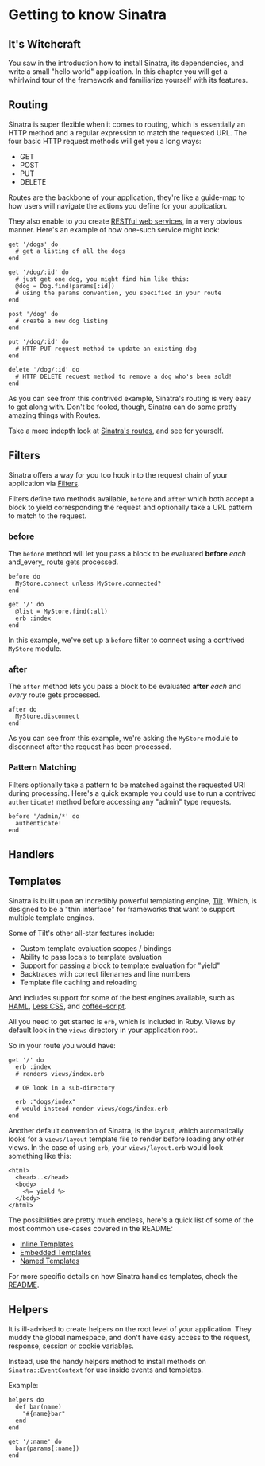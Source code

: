Getting to know Sinatra
=======================

## It's Witchcraft

You saw in the introduction how to install Sinatra, its dependencies, and
write a small "hello world" application. In this chapter you will get a
whirlwind tour of the framework and familiarize yourself with its features.

## Routing

Sinatra is super flexible when it comes to routing, which is essentially an
HTTP method and a regular expression to match the requested URL. The four basic
HTTP request methods will get you a long ways:

*   GET
*   POST
*   PUT
*   DELETE

Routes are the backbone of your application, they're like a guide-map to how
users will navigate the actions you define for your application.

They also enable to you create [RESTful web services][restful-web-services], in
a very obvious manner. Here's an example of how one-such service might look:

    get '/dogs' do
      # get a listing of all the dogs
    end

    get '/dog/:id' do
      # just get one dog, you might find him like this:
      @dog = Dog.find(params[:id])
      # using the params convention, you specified in your route
    end

    post '/dog' do
      # create a new dog listing
    end

    put '/dog/:id' do
      # HTTP PUT request method to update an existing dog
    end

    delete '/dog/:id' do
      # HTTP DELETE request method to remove a dog who's been sold!
    end

As you can see from this contrived example, Sinatra's routing is very easy to get
along with. Don't be fooled, though, Sinatra can do some pretty amazing things
with Routes.

Take a more indepth look at [Sinatra's routes][routes], and see for yourself. 

[routes]: http://www.sinatrarb.com/intro#Routes
[restful-web-services]: http://en.wikipedia.org/wiki/Representational_State_Transfer#RESTful_web_services

## Filters

Sinatra offers a way for you too hook into the request chain of your
application via [Filters][filters].

Filters define two methods available, `before` and `after` which both accept a
block to yield corresponding the request and optionally take a URL pattern to
match to the request.

### before

The `before` method will let you pass a block to be evaluated **before** _each_
and_every_ route gets processed.

    before do
      MyStore.connect unless MyStore.connected?
    end

    get '/' do
      @list = MyStore.find(:all)
      erb :index
    end

In this example, we've set up a `before` filter to connect using a contrived
`MyStore` module.

### after

The `after` method lets you pass a block to be evaluated **after** _each_ and
_every_ route gets processed.

    after do
      MyStore.disconnect
    end

As you can see from this example, we're asking the `MyStore` module to
disconnect after the request has been processed.

### Pattern Matching

Filters optionally take a pattern to be matched against the requested URI
during processing. Here's a quick example you could use to run a contrived
`authenticate!` method before accessing any "admin" type requests.

    before '/admin/*' do
      authenticate!
    end

[filters]: http://www.sinatrarb.com/intro#Filters

## Handlers

## Templates

Sinatra is built upon an incredibly powerful templating engine, [Tilt][tilt].
Which, is designed to be a "thin interface" for frameworks that want to support
multiple template engines.

Some of Tilt's other all-star features include:

*   Custom template evaluation scopes / bindings
*   Ability to pass locals to template evaluation
*   Support for passing a block to template evaluation for "yield"
*   Backtraces with correct filenames and line numbers
*   Template file caching and reloading

And includes support for some of the best engines available, such as
[HAML][haml], [Less CSS][less], and [coffee-script][cs].

All you need to get started is `erb`, which is included in Ruby. Views by
default look in the `views` directory in your application root.

So in your route you would have:

    get '/' do
      erb :index
      # renders views/index.erb
     
      # OR look in a sub-directory

      erb :"dogs/index"
      # would instead render views/dogs/index.erb
    end

Another default convention of Sinatra, is the layout, which automatically looks
for a `views/layout` template file to render before loading any other views. In
the case of using `erb`, your `views/layout.erb` would look something like
this:

    <html>
      <head>..</head>
      <body>
        <%= yield %>
      </body>
    </html>

The possibilities are pretty much endless, here's a quick list of some of the most common use-cases covered in the README:

*   [Inline Templates][inline]
*   [Embedded Templates][embedded]
*   [Named Templates][named]

For more specific details on how Sinatra handles templates, check the [README][templates].

[tilt]: http://github.com/rtomayko/tilt 
[haml]: http://haml-lang.com/
[less]: http://lesscss.org/
[cs]: http://jashkenas.github.com/coffee-script/
[inline]: http://www.sinatrarb.com/intro#Inline%20Templates
[embedded]: http://www.sinatrarb.com/intro#Embedded%20Templates
[named]: http://www.sinatrarb.com/intro#Named%20Templates
[templates]: http://www.sinatrarb.com/intro#Views%20/%20Templates

## Helpers

It is ill-advised to create helpers on the root level of your application.  They muddy the global namespace, and don't
have easy access to the request, response, session or cookie variables.

Instead, use the handy helpers method to install methods on `Sinatra::EventContext` for use inside events and templates.

Example:

    helpers do
      def bar(name)
        "#{name}bar"
      end
    end
    
    get '/:name' do
      bar(params[:name])
    end


